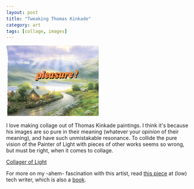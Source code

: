 ```yaml
---
layout: post
title: "Tweaking Thomas Kinkade"
category: art
tags: [collage, images]
---
```

[![Just Beginning To Show](/assets/pleasure!.jpg)](http://sevendown.org/collage/kinkades/)

I love making collage out of Thomas Kinkade paintings. I think it's because his images are so pure in their meaning (whatever your *opinion* of their meaning), and have such unmistakable resonance. To collide the pure vision of the Painter of Light with pieces of other works seems so wrong, but must be right, when it comes to collage.

<a href="http://sevendown.org/collage/kinkade/" target="_blank">Collager of Light</a>

For more on my -ahem- fascination with this artist, read [this piece](http://lowtechwriter.blogspot.com/2009/05/simpler-times.html)  at (low) tech writer, which is also a [book](http://bit.ly/lowtechwriter). 
